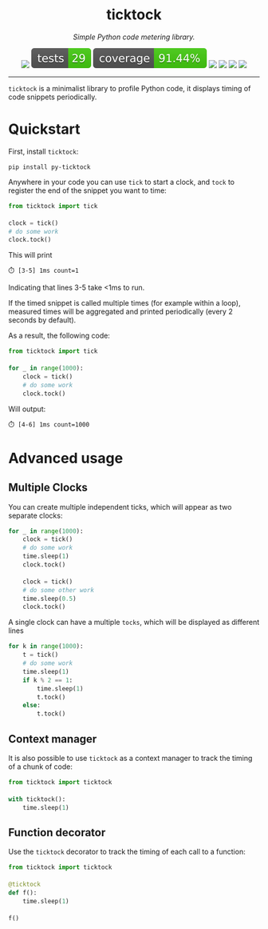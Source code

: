 </p>
<h1 align="center"> ticktock </h1>
<p align="center">
  <em>Simple Python code metering library.</em>
</p>

<p align="center">
  <a href="https://github.com/victorbenichoux/ticktock/actions?query=branch%3Amain+"><img src="https://img.shields.io/github/workflow/status/victorbenichoux/ticktock/CI/main" /></a>
  <a href="https://github.com/victorbenichoux/ticktock/actions/workflows/main.yml?query=branch%3Amain+"><img src="docs/badges/tests.svg" /></a>
  <a href="https://victorbenichoux.github.io/ticktock/coverage/index.html"><img src="docs/badges/coverage.svg" /></a>
  <a href="https://pypi.org/project/py-ticktock/"><img src="https://img.shields.io/pypi/v/py-ticktock" /></a>
  <a href="https://pypi.org/project/py-ticktock/"><img src="https://img.shields.io/pypi/pyversions/py-ticktock" /></a>
  <a href="https://victorbenichoux.github.io/ticktock/index.html"><img src="https://img.shields.io/badge/docs-latest-blue" /></a>
  <a href="https://github.com/victorbenichoux/ticktock/blob/main/LICENSE"><img src="https://img.shields.io/github/license/victorbenichoux/ticktock" /></a>
</p>

---

`ticktock` is a minimalist library to profile Python code, it displays timing of code snippets periodically.

# Quickstart


First, install `ticktock`:
```
pip install py-ticktock
```

Anywhere in your code you can use `tick` to start a clock, and `tock` to register the end of the snippet you want to time:

```python
from ticktock import tick

clock = tick()
# do some work
clock.tock()
```

This will print
```
⏱️ [3-5] 1ms count=1
```
Indicating that lines 3-5 take <1ms to run.


If the timed snippet is called multiple times (for example within a loop), measured times will be aggregated and printed periodically (every 2 seconds by default).

As a result, the following code:

```python
from ticktock import tick

for _ in range(1000):
    clock = tick()
    # do some work
    clock.tock()
```

Will output:
```
⏱️ [4-6] 1ms count=1000
```

# Advanced usage

## Multiple Clocks

You can create multiple independent ticks, which will appear as two separate clocks:

```python
for _ in range(1000):
    clock = tick()
    # do some work
    time.sleep(1)
    clock.tock()

    clock = tick()
    # do some other work
    time.sleep(0.5)
    clock.tock()
```

A single clock can have a multiple `tocks`, which will be displayed as different lines

```python
for k in range(1000):
    t = tick()
    # do some work
    time.sleep(1)
    if k % 2 == 1:
        time.sleep(1)
        t.tock()
    else:
        t.tock()
```

## Context manager

It is also possible to use `ticktock` as a context manager to track the timing of a chunk of code:

```python
from ticktock import ticktock

with ticktock():
    time.sleep(1)
```

## Function decorator

Use the `ticktock` decorator to track the timing of each call to a function:

```python
from ticktock import ticktock

@ticktock
def f():
    time.sleep(1)

f()
```
